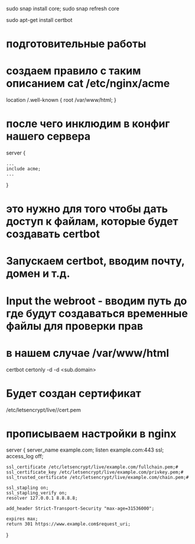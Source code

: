sudo snap install core; sudo snap refresh core

sudo apt-get install certbot

# подготовительные работы
# создаем правило с таким описанием cat /etc/nginx/acme 
location /.well-known {
    root /var/www/html;
}
# после чего инклюдим в конфиг нашего сервера
server {

    ...
    include acme;
    ...

}
# это нужно для того чтобы дать доступ к файлам, которые будет создавать certbot


# Запускаем certbot, вводим почту, домен и т.д.
# Input the webroot - вводим путь до где будут создаваться временные файлы для проверки прав
# в нашем случае /var/www/html
certbot certonly -d <domain> -d  <sub.domain>

# Будет создан сертификат
/etc/letsencrypt/live/<domain>/cert.pem

# прописываем настройки в nginx

server {
    server_name example.com;
    listen example.com:443 ssl;
    access_log off;

    ssl_certificate /etc/letsencrypt/live/example.com/fullchain.pem;#
    ssl_certificate_key /etc/letsencrypt/live/example.com/privkey.pem;#
    ssl_trusted_certificate /etc/letsencrypt/live/example.com/chain.pem;#

    ssl_stapling on;
    ssl_stapling_verify on;
    resolver 127.0.0.1 8.8.8.8;

    add_header Strict-Transport-Security "max-age=31536000";

    expires max;
    return 301 https://www.example.com$request_uri;
}
